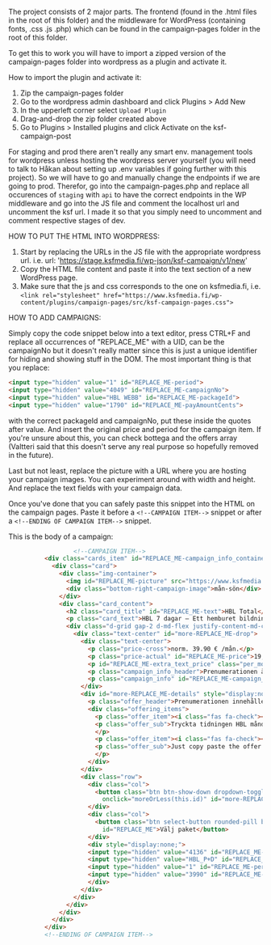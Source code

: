 The project consists of 2 major parts. The frontend (found in the .html files in the root of this folder) and the middleware for WordPress (containing fonts, .css .js .php) which can be found in the campaign-pages folder in the root of this folder.

To get this to work you will have to import a zipped version of the campaign-pages folder into wordpress as a plugin and activate it.

How to import the plugin and activate it: 
1. Zip the campaign-pages folder
2. Go to the wordpress admin dashboard and click Plugins > Add New
3. In the upperleft corner select `Upload Plugin`
4. Drag-and-drop the zip folder created above
5. Go to Plugins > Installed plugins and click Activate on the ksf-campaign-post

For staging and prod there aren't really any smart env. management tools for wordpress unless hosting the wordpress server yourself (you will need to talk to Håkan about setting up .env variables if going further with this project). So we will have to go and manually change the endpoints if we are going to prod.
Therefor, go into the campaign-pages.php and replace all occurences of `staging` with `api` to have the correct
endpoints in the WP middleware and go into the JS file and comment the localhost url and uncomment the ksf url.
I made it so that you simply need to uncomment and comment respective stages of dev.

HOW TO PUT THE HTML INTO WORDPRESS:
1. Start by replacing the URLs in the JS file with the appropriate wordpress url. i.e. url: 'https://stage.ksfmedia.fi/wp-json/ksf-campaign/v1/new'
2. Copy the HTML file content and paste it into the text section of a new WordPress page.
3. Make sure that the js and css corresponds to the one on ksfmedia.fi, i.e. `<link rel="stylesheet" href="https://www.ksfmedia.fi/wp-content/plugins/campaign-pages/src/ksf-campaign-pages.css">`

HOW TO ADD CAMPAIGNS:

Simply copy the code snippet below into a text editor, press CTRL+F and replace all occurrences of "REPLACE_ME"
with a UID, can be the campaignNo but it doesn't really matter since this is just a unique identifier for hiding and showing 
stuff in the DOM. The most important thing is that you replace: 
```html
<input type="hidden" value="1" id="REPLACE_ME-period">
<input type="hidden" value="4049" id="REPLACE_ME-campaignNo">
<input type="hidden" value="HBL WEBB" id="REPLACE_ME-packageId">
<input type="hidden" value="1790" id="REPLACE_ME-payAmountCents">
```
with the correct packageId and campaignNo, put these inside the quotes after value.
And insert the original price and period for the campaign item. If you're unsure about this, you can
check bottega and the offers array (Valtteri said that this doesn't serve any real purpose so hopefully removed in the future).

Last but not least, replace the picture with a URL where you are hosting your campaign images. You can experiment around
with width and height. And replace the text fields with your campaign data.

Once you've done that you can safely paste this snippet into the HTML on the campaign pages.
Paste it before a `<!--CAMPAIGN ITEM-->` snippet or after a `<!--ENDING OF CAMPAIGN ITEM-->` snippet.

This is the body of a campaign: 
```html
                  <!--CAMPAIGN ITEM-->
          <div class="cards_item" id="REPLACE_ME-campaign_info_container">
            <div class="card">
              <div class="img-container">
                <img id="REPLACE_ME-picture" src="https://www.ksfmedia.fi/wp-content/uploads/2021/03/HBL-Total-kampanjer-bild.jpg" style="width:100%;">
                <div class="bottom-right-campaign-image">mån-sön</div>
              </div>
              <div class="card_content">
                <h2 class="card_title" id="REPLACE_ME-text">HBL Total</h2>
                <p class="card_text">HBL 7 dagar – Ett hemburet bildningspaket</p>
                <div class="d-grid gap-2 d-md-flex justify-content-md-center">
                  <div class="text-center" id="more-REPLACE_ME-drop">
                    <div class="text-center">
                      <p class="price-cross">norm. 39.90 € /mån.</p>
                      <p class="price-actual" id="REPLACE_ME-price">19,95 €</p>
                      <p id="REPLACE_ME-extra_text_price" class="per_month">/första månadaden</p>
                      <p class="campaign_info_header">Prenumerationen är fortlöpande</p>
                      <p class="campaign_info" id="REPLACE_ME-campaign_info">March 31, 2021 23:59:59</p>
                    </div>
                    <div id="more-REPLACE_ME-details" style="display:none;" class="hidden-text">
                      <p class="offer_header">Prenumerationen innehåller</p>
                      <div class="offering_items">
                        <p class="offer_item"><i class="fas fa-check"></i> Papperstidningen
                        <p class="offer_sub">Tryckta tidningen HBL måndag-söndag</p>
                        </p>
                        <p class="offer_item"><i class="fas fa-check"></i> Include as many offerings as you need
                        <p class="offer_sub">Just copy paste the offer item and write a header and a description</p>
                        </p>
                      </div>
                    </div>
                    <div class="row">
                      <div class="col">
                        <button class="btn btn-show-down dropdown-toggle rounded-pill detail-button"
                          onclick="moreOrLess(this.id)" id="more-REPLACE_ME">Se detaljer</button>
                      </div>
                      <div class="col">
                        <button class="btn select-button rounded-pill btn-dark" onClick="selectCampaign(this.id)"
                          id="REPLACE_ME">Välj paket</button>
                      </div>
                      <div style="display:none;">
                      <input type="hidden" value="4136" id="REPLACE_ME-campaignNo">
                      <input type="hidden" value="HBL_P+D" id="REPLACE_ME-packageId">
                      <input type="hidden" value="1" id="REPLACE_ME-period">
                      <input type="hidden" value="3990" id="REPLACE_ME-payAmountCents">
                      </div>
                    </div>
                  </div>
                </div>
              </div>
            </div>
          </div>
          <!--ENDING OF CAMPAIGN ITEM-->
```